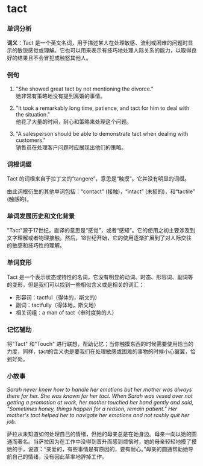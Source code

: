 # tact

### 单词分析

  

**词义**：Tact 是一个英文名词，用于描述某人在处理敏感、流利或困难的问题时显示的敏锐感觉或理解。它也可以用来表示有技巧地处理人际关系的能力，以取得良好的结果且不会冒犯或触怒其他人。

  

### 例句

  

1.  "She showed great tact by not mentioning the divorce."  
    她非常有策略地没有提到离婚的事情。
    
      
    
2.  "It took a remarkably long time, patience, and tact for him to deal with the situation."  
    他花了大量的时间，耐心和策略来处理这个问题。
    
      
    
3.  "A salesperson should be able to demonstrate tact when dealing with customers."  
    销售员在处理客户问题时应展现出他们的策略。
    
      
    

  

### 词根词缀

  

Tact 的词根来自于拉丁文的“tangere”，意思是“触摸”。它并没有明显的词缀。

  

由此词根衍生的其他单词包括：“contact” (接触)，“intact” (未损的)，和“tactile” (触感的)。

  

### 单词发展历史和文化背景

  

"Tact"源于17世纪，直译的意思是“感觉”，或者“感知”。它的使用之初主要涉及到文字理解或者物理接触。然后，18世纪开始，它的使用逐渐扩展到了对人际交往的敏感和技巧性的理解。

  

### 单词变形

  

Tact 是一个表示状态或特性的名词，它没有明显的动词、时态、形容词、副词等的变形，但是我们可以找到一些相似含义或是相关的词汇：

  

*   形容词：tactful（得体的，斯文的）
*   副词：tactfully（得体地，斯文地）
*   相关词组：a man of tact（审时度势的人）

  

### 记忆辅助

  

将"Tact" 和"Touch" 进行联想，帮助记忆；当你触摸东西的时候需要使用恰当的力度，同样，tact的含义也是要我们在处理敏感或困难的事物的时候小心翼翼，恰到好处。

  

### 小故事

  

_Sarah never knew how to handle her emotions but her mother was always there for her. She was known for her tact. When Sarah was vexed over not getting a promotion at work, her mother touched her hand gently and said, "Sometimes honey, things happen for a reason, remain patient." Her mother's tact helped her to navigate her emotions and not rashly quit her job._

  

萨拉从未知道如何处理自己的情绪，但她的母亲总是在她身边。母亲一向以她的圆通而著名。当萨拉因为在工作中没得到晋升而感到烦恼时，她的母亲轻轻地摸了摸她的手，说道：“亲爱的，有些事情是有原因的，要有耐心。”母亲的圆通帮助她导航自己的情绪，没有因此草率地辞掉工作。
